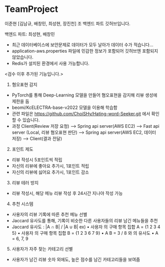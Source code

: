 # TeamProject

이준현 [김남규, 배창민, 최성현, 장진천] 조 백엔드 파트 깃허브입니다.

백엔드 파트: 최성현, 배창민

* 최근 데이터베이스에 보안문제로 데이터가 모두 날아가 데이터 수가 적습니다...
* application-aws.properties 파일에 민감한 정보가 포함되어 깃허브엔 포함되지 않았습니다.
* Redis가 설치된 환경에서 사용 가능합니다.
  
<검수 이후 추가된 기능입니다.>

1. 혐오표현 감지
 - PyTorch를 통해 Deep-Learning 모델을 만들어 혐오표현을 감지해 리뷰 생성에 제한을 둠
 - beomi/KcELECTRA-base-v2022 모델을 이용해 학습함
 - 관련 파일은 https://github.com/ChoiSHy/Hating-word-Seeker.git 에서 확인할 수 있습니다.
 - 과정
   Client(Review 저장 요청)
       -->
         Spring api server(AWS EC2)
             -->
               Fast api server (Local, 리뷰 혐오표현 판단)
             -->
         Spring api server(AWS EC2, 데이터 저장)
       -->
   Client(결과 전달)


2. 포인트 제도
 - 리뷰 작성시 5포인트씩 적립
 - 자신의 리뷰에 좋아요 추가시, 1포인트 적립
 - 자신의 리뷰에 싫어요 추가시, 1포인트 감소

3. 리뷰 테러 방지
 - 리뷰 작성시, 해당 메뉴 리뷰 작성 후 24시간 지나야 작성 가능

4. 추천 시스템
 - 사용자의 리뷰 기록에 따른 추천 메뉴 선별
 - Jaccard 유사도를 통해, 기록이 비슷한 다른 사용자들의 리뷰 남긴 메뉴들을 추천
 - Jaccard 유사도 : |A ∩ B| / |A ∪ B|
   ex)
      • 사용자 의 구매 항목 집합 A = {1 2 3 4 5}
      • 사용자 의 구매 항목 집합 B = {1 2 3 6 7 9}
      • A B = 3 / 8 와 의 유사도
      • A = 6, 7, 9

5. 사용자가 자주 찾는 카테고리 선별
 - 사용자가 남긴 리뷰 숫자 외에도, 높은 점수를 남긴 카테고리들을 보여줌
